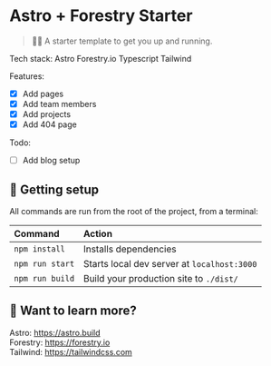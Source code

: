 # Astro + Forestry Starter

> 🧑‍🚀 A starter template to get you up and running.

Tech stack: 
Astro 
Forestry.io 
Typescript 
Tailwind 

Features:

- [x] Add pages
- [x] Add team members
- [x] Add projects
- [x] Add 404 page

Todo:
- [ ] Add blog setup

## 🚀 Getting setup

All commands are run from the root of the project, from a terminal:

| Command         | Action                                      |
|:----------------|:--------------------------------------------|
| `npm install`   | Installs dependencies                       |
| `npm run start` | Starts local dev server at `localhost:3000` |
| `npm run build` | Build your production site to `./dist/`     |

## 👀 Want to learn more?

Astro: https://astro.build  
Forestry: https://forestry.io  
Tailwind: https://tailwindcss.com  
